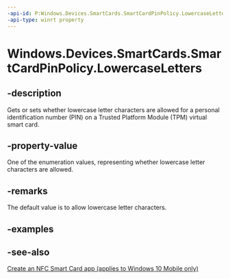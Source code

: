 ```yaml
---
-api-id: P:Windows.Devices.SmartCards.SmartCardPinPolicy.LowercaseLetters
-api-type: winrt property
---
```


<!-- Property syntax
public Windows.Devices.SmartCards.SmartCardPinCharacterPolicyOption LowercaseLetters { get;  set; }
-->

# Windows.Devices.SmartCards.SmartCardPinPolicy.LowercaseLetters

## -description
Gets or sets whether lowercase letter characters are allowed for a personal identification number (PIN) on a Trusted Platform Module (TPM) virtual smart card.

## -property-value
One of the enumeration values, representing whether lowercase letter characters are allowed.

## -remarks
The default value is to allow lowercase letter characters.

## -examples

## -see-also
[Create an NFC Smart Card app (applies to Windows 10 Mobile only)](/windows/uwp/devices-sensors/host-card-emulation)
